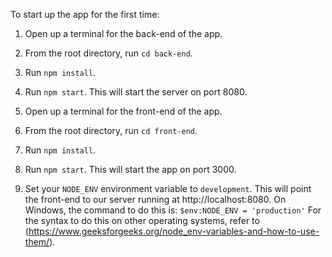 To start up the app for the first time:

1. Open up a terminal for the back-end of the app.
2. From the root directory, run `cd back-end`.
3. Run `npm install`.
4. Run `npm start`. This will start the server on port 8080.

5. Open up a terminal for the front-end of the app.
6. From the root directory, run `cd front-end`.
7. Run `npm install`.
8. Run `npm start`. This will start the app on port 3000.

9. Set your `NODE_ENV` environment variable to `development`. This will point the front-end to our server running at http://localhost:8080. On Windows, the command to do this is:
`$env:NODE_ENV = 'production'`
For the syntax to do this on other operating systems, refer to (https://www.geeksforgeeks.org/node_env-variables-and-how-to-use-them/).